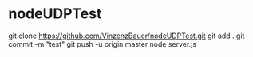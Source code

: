 ﻿# nodeUDPTest
 
git clone https://github.com/VinzenzBauer/nodeUDPTest.git
git add .
git commit -m "test"
git push -u origin master
node server.js
